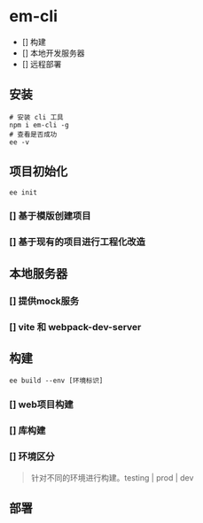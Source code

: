 # em-cli
* [] 构建
* [] 本地开发服务器
* [] 远程部署

## 安装

```shell
# 安装 cli 工具
npm i em-cli -g
# 查看是否成功
ee -v
```

## 项目初始化

```shell
ee init 
```

### [] 基于模版创建项目

### [] 基于现有的项目进行工程化改造

## 本地服务器

### [] 提供mock服务 

### [] vite 和 webpack-dev-server

## 构建

```shell
ee build --env [环境标识]
```

### [] web项目构建

### [] 库构建

### [] 环境区分

> 针对不同的环境进行构建。testing | prod | dev

## 部署
